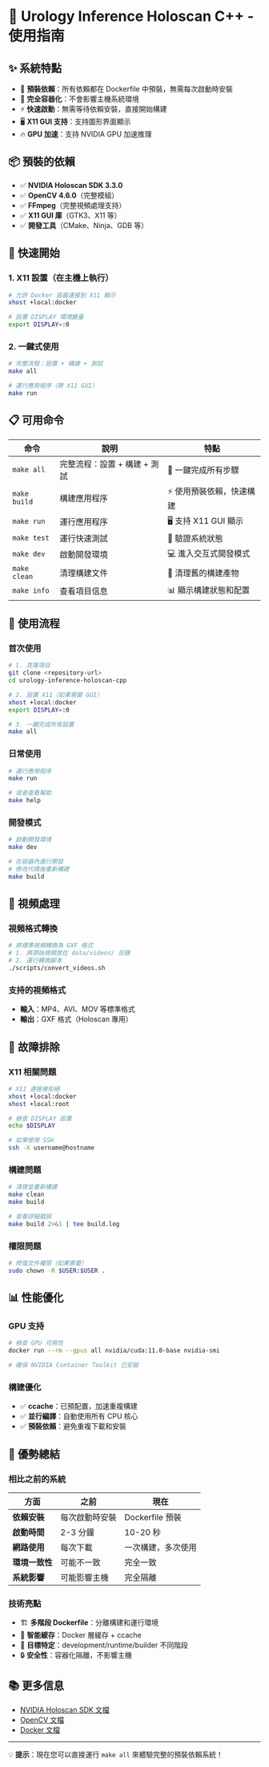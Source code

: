 # 🚀 Urology Inference Holoscan C++ - 使用指南

## ✨ 系統特點

- 🎯 **預裝依賴**：所有依賴都在 Dockerfile 中預裝，無需每次啟動時安裝
- 🐳 **完全容器化**：不會影響主機系統環境
- ⚡ **快速啟動**：無需等待依賴安裝，直接開始構建
- 🖥️ **X11 GUI 支持**：支持圖形界面顯示
- 🔥 **GPU 加速**：支持 NVIDIA GPU 加速推理

## 📦 預裝的依賴

- ✅ **NVIDIA Holoscan SDK 3.3.0**
- ✅ **OpenCV 4.6.0**（完整模組）
- ✅ **FFmpeg**（完整視頻處理支持）
- ✅ **X11 GUI 庫**（GTK3、X11 等）
- ✅ **開發工具**（CMake、Ninja、GDB 等）

## 🚀 快速開始

### 1. X11 設置（在主機上執行）

```bash
# 允許 Docker 容器連接到 X11 顯示
xhost +local:docker

# 設置 DISPLAY 環境變量
export DISPLAY=:0
```

### 2. 一鍵式使用

```bash
# 完整流程：設置 + 構建 + 測試
make all

# 運行應用程序（帶 X11 GUI）
make run
```

## 📋 可用命令

| 命令 | 說明 | 特點 |
|------|------|------|
| `make all` | 完整流程：設置 + 構建 + 測試 | 🎯 一鍵完成所有步驟 |
| `make build` | 構建應用程序 | ⚡ 使用預裝依賴，快速構建 |
| `make run` | 運行應用程序 | 🖥️ 支持 X11 GUI 顯示 |
| `make test` | 運行快速測試 | 🧪 驗證系統狀態 |
| `make dev` | 啟動開發環境 | 💻 進入交互式開發模式 |
| `make clean` | 清理構建文件 | 🧹 清理舊的構建產物 |
| `make info` | 查看項目信息 | 📊 顯示構建狀態和配置 |

## 🔄 使用流程

### 首次使用

```bash
# 1. 克隆項目
git clone <repository-url>
cd urology-inference-holoscan-cpp

# 2. 設置 X11（如果需要 GUI）
xhost +local:docker
export DISPLAY=:0

# 3. 一鍵完成所有設置
make all
```

### 日常使用

```bash
# 運行應用程序
make run

# 或者查看幫助
make help
```

### 開發模式

```bash
# 啟動開發環境
make dev

# 在容器內進行開發
# 修改代碼後重新構建
make build
```

## 🎥 視頻處理

### 視頻格式轉換

```bash
# 將標準視頻轉換為 GXF 格式
# 1. 將原始視頻放在 data/videos/ 目錄
# 2. 運行轉換腳本
./scripts/convert_videos.sh
```

### 支持的視頻格式

- **輸入**：MP4、AVI、MOV 等標準格式
- **輸出**：GXF 格式（Holoscan 專用）

## 🔧 故障排除

### X11 相關問題

```bash
# X11 連接被拒絕
xhost +local:docker
xhost +local:root

# 檢查 DISPLAY 設置
echo $DISPLAY

# 如果使用 SSH
ssh -X username@hostname
```

### 構建問題

```bash
# 清理並重新構建
make clean
make build

# 查看詳細錯誤
make build 2>&1 | tee build.log
```

### 權限問題

```bash
# 修復文件權限（如果需要）
sudo chown -R $USER:$USER .
```

## 📊 性能優化

### GPU 支持

```bash
# 檢查 GPU 可用性
docker run --rm --gpus all nvidia/cuda:11.0-base nvidia-smi

# 確保 NVIDIA Container Toolkit 已安裝
```

### 構建優化

- ✅ **ccache**：已預配置，加速重複構建
- ✅ **並行編譯**：自動使用所有 CPU 核心
- ✅ **預裝依賴**：避免重複下載和安裝

## 🎯 優勢總結

### 相比之前的系統

| 方面 | 之前 | 現在 |
|------|------|------|
| **依賴安裝** | 每次啟動時安裝 | Dockerfile 預裝 |
| **啟動時間** | 2-3 分鐘 | 10-20 秒 |
| **網路使用** | 每次下載 | 一次構建，多次使用 |
| **環境一致性** | 可能不一致 | 完全一致 |
| **系統影響** | 可能影響主機 | 完全隔離 |

### 技術亮點

- 🏗️ **多階段 Dockerfile**：分離構建和運行環境
- 🔄 **智能緩存**：Docker 層緩存 + ccache
- 🎯 **目標特定**：development/runtime/builder 不同階段
- 🔒 **安全性**：容器化隔離，不影響主機

## 📚 更多信息

- [NVIDIA Holoscan SDK 文檔](https://docs.nvidia.com/holoscan/)
- [OpenCV 文檔](https://docs.opencv.org/)
- [Docker 文檔](https://docs.docker.com/)

---

💡 **提示**：現在您可以直接運行 `make all` 來體驗完整的預裝依賴系統！ 